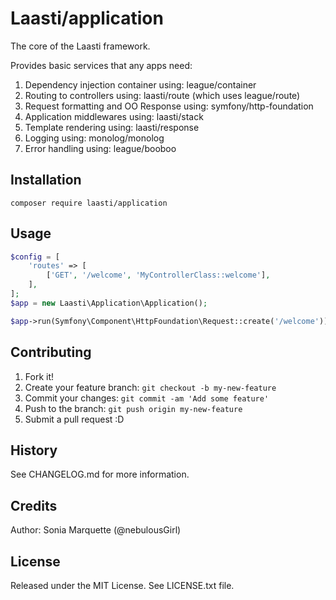 # Laasti/application

The core of the Laasti framework.

Provides basic services that any apps need:

1. Dependency injection container using: league/container
2. Routing to controllers using: laasti/route (which uses league/route)
3. Request formatting and OO Response using: symfony/http-foundation
4. Application middlewares using: laasti/stack
5. Template rendering using: laasti/response
6. Logging using: monolog/monolog
7. Error handling using: league/booboo

## Installation

```
composer require laasti/application
```

## Usage

```php
$config = [
    'routes' => [
        ['GET', '/welcome', 'MyControllerClass::welcome'],
    ],
];
$app = new Laasti\Application\Application();

$app->run(Symfony\Component\HttpFoundation\Request::create('/welcome')); //Outputs

```

## Contributing

1. Fork it!
2. Create your feature branch: `git checkout -b my-new-feature`
3. Commit your changes: `git commit -am 'Add some feature'`
4. Push to the branch: `git push origin my-new-feature`
5. Submit a pull request :D

## History

See CHANGELOG.md for more information.

## Credits

Author: Sonia Marquette (@nebulousGirl)

## License

Released under the MIT License. See LICENSE.txt file.




